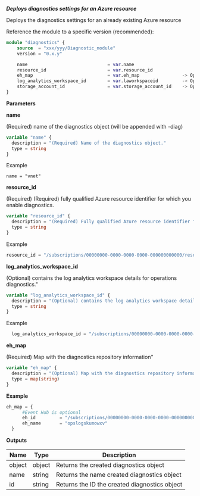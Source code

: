 ***Deploys diagnostics settings for an Azure resource***

Deploys the diagnostics settings for an already existing Azure resource

Reference the module to a specific version (recommended):

```terraform
module "diagnostics" {
    source  = "xxx/yyy/Diagnostic_module"
    version = "0.x.y"

    name                              = var.name
    resource_id                       = var.resource_id
    eh_map                            = var.eh_map                -> Optional
    log_analytics_workspace_id        = var.laworkspaceid         -> Optional, if a value is not provided, default value will be used.
    storage_account_id                = var.storage_account_id    -> Optinoal, if a value is not provided, default value will be used.
}
```

**Parameters**

**name**

(Required) name of the diagnostics object (will be appended with -diag)

```terraform
variable "name" {
  description = "(Required) Name of the diagnostics object."
  type = string
}
```

Example

`name = "vnet"`

**resource_id**

(Required) (Required) fully qualified Azure resource identifier for which you enable diagnostics.

```terraform
variable "resource_id" {
  description = "(Required) Fully qualified Azure resource identifier for which you enable diagnostics."
  type = string
}
```

Example

```terraform
resource_id = "/subscriptions/00000000-0000-0000-0000-000000000000/resourceGroups/uqvh-hub-operations/providers/Microsoft.              RecoveryServices/vaults/asr-edo"
```

**log_analytics_workspace_id**

(Optional) contains the log analytics workspace details for operations diagnostics."

```terraform
variable "log_analytics_workspace_id" {
  description = "(Optional) contains the log analytics workspace details for operations diagnostics"
  type = string
}
```
    

Example

```terraform
  log_analytics_workspace_id = "/subscriptions/00000000-0000-0000-0000-000000000000/resourcegroups/operations-rg/providers/microsoft.operationalinsights/workspaces/lalogs"
```

**eh_map**

(Required) Map with the diagnostics repository information"

```terraform
variable "eh_map" {
  description = "(Optional) Map with the diagnostics repository information"
  type = map(string)
}
```

**Example**

```terraform
eh_map = {
      #Event Hub is optional 
      eh_id         = "/subscriptions/00000000-0000-0000-0000-000000000000/resourceGroups/arnaud-hub-operations/providers/Microsoft.EventHub/namespaces/opslogskumowxv"
      eh_name       = "opslogskumowxv"
  }
```

**Outputs**

|Name  |Type  |Description  |
|---------|---------|---------|
|object   | object  | Returns the created diagnostics object        |
|name     | string  | Returns the name created diagnostics object   |
|id       | string  | Returns the ID the created diagnostics object |
		

